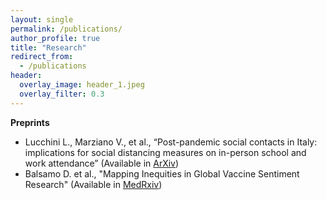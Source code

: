 ```yaml
---
layout: single
permalink: /publications/
author_profile: true
title: "Research"
redirect_from:
  - /publications
header:
  overlay_image: header_1.jpeg
  overlay_filter: 0.3
---
```


**Preprints**
- Lucchini L., Marziano V., et al., “Post-pandemic social contacts in Italy: implications for social distancing measures on in-person school and work attendance”
(Available in [ArXiv](arXiv:2412.18549))
- Balsamo D. et al., "Mapping Inequities in Global Vaccine Sentiment Research"
(Available in [MedRxiv](https://doi.org/10.1101/2025.01.11.25320376))
